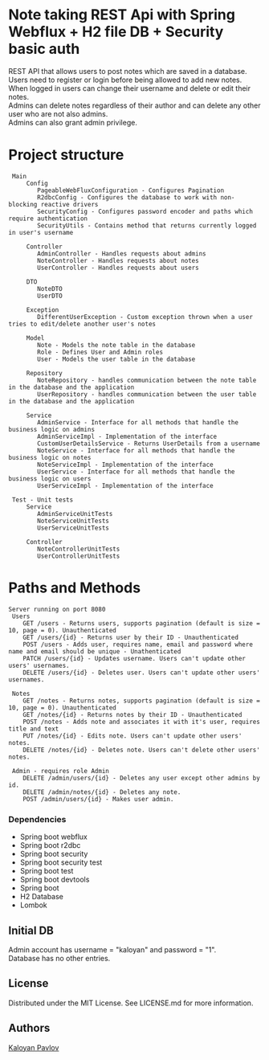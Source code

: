 # Note taking REST Api with Spring Webflux + H2 file DB + Security basic auth
REST API that allows users to post notes which are saved in a database.<br>
Users need to register or login before being allowed to add new notes.<br>
When logged in users can change their username and delete or edit their notes.<br>
Admins can delete notes regardless of their author and can delete any other user who are not also admins.<br>
Admins can also grant admin privilege.<br>
# Project structure
     Main
         Config
            PageableWebFluxConfiguration - Configures Pagination
            R2dbcConfig - Configures the database to work with non-blocking reactive drivers
            SecurityConfig - Configures password encoder and paths which require authentication
            SecurityUtils - Contains method that returns currently logged in user's username
            
         Controller
            AdminController - Handles requests about admins
            NoteController - Handles requests about notes
            UserController - Handles requests about users
            
         DTO
            NoteDTO
            UserDTO
            
         Exception
            DifferentUserException - Custom exception thrown when a user tries to edit/delete another user's notes
            
         Model
            Note - Models the note table in the database
            Role - Defines User and Admin roles
            User - Models the user table in the database
            
         Repository
            NoteRepository - handles communication between the note table in the database and the application
            UserRepository - handles communication between the user table in the database and the application
            
         Service
            AdminService - Interface for all methods that handle the business logic on admins
            AdminServiceImpl - Implementation of the interface
            CustomUserDetailsService - Returns UserDetails from a username
            NoteService - Interface for all methods that handle the business logic on notes
            NoteServiceImpl - Implementation of the interface
            UserService - Interface for all methods that handle the business logic on users
            UserServiceImpl - Implementation of the interface
            
     Test - Unit tests
         Service
            AdminServiceUnitTests
            NoteServiceUnitTests
            UserServiceUnitTests
            
         Controller
            NoteControllerUnitTests
            UserControllerUnitTests
# Paths and Methods
    Server running on port 8080
     Users
        GET /users - Returns users, supports pagination (default is size = 10, page = 0). Unauthenticated
        GET /users/{id} - Returns user by their ID - Unauthenticated
        POST /users - Adds user, requires name, email and password where name and email should be unique - Unathenticated
        PATCH /users/{id} - Updates username. Users can't update other users' usernames.
        DELETE /users/{id} - Deletes user. Users can't update other users' usernames.
    
     Notes
        GET /notes - Returns notes, supports pagination (default is size = 10, page = 0). Unauthenticated
        GET /notes/{id} - Returns notes by their ID - Unauthenticated
        POST /notes - Adds note and associates it with it's user, requires title and text
        PUT /notes/{id} - Edits note. Users can't update other users' notes.
        DELETE /notes/{id} - Deletes note. Users can't delete other users' notes.

     Admin - requires role Admin
        DELETE /admin/users/{id} - Deletes any user except other admins by id.
        DELETE /admin/notes/{id} - Deletes any note.
        POST /admin/users/{id} - Makes user admin.
### Dependencies

* Spring boot webflux
* Spring boot r2dbc
* Spring boot security
* Spring boot security test
* Spring boot test
* Spring boot devtools
* Spring boot 
* H2 Database
* Lombok

## Initial DB
Admin account has username = "kaloyan" and password = "1".<br>
Database has no other entries.

## License
Distributed under the MIT License. See LICENSE.md for more information.

## Authors

[Kaloyan Pavlov](https://github.com/KaloyanPavlov4)
